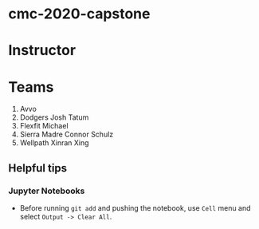 # cmc-2020-capstone

# Instructor

# Teams
1. Avvo
2. Dodgers
  Josh Tatum
3. Flexfit
  Michael
4. Sierra Madre
Connor Schulz
5. Wellpath
Xinran Xing

## Helpful tips

### Jupyter Notebooks

* Before running `git add` and pushing the notebook, use `Cell` menu and select `Output -> Clear All`.
